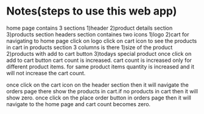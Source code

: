 # Notes(steps to use this web app)

home page contains 3 sections 1)header 2)product details section 3)products section
headers section containes two icons 1)logo 2)cart
for navigating to home page click on logo
click on cart icon to see the products in cart 
in products section 3 columns is there 1)size of the product 2)products with add to cart button 3)todays special product
once click on add to cart button cart count is increased.
cart count is increased only for different product items.
for same product items quantity is increased and it will not increase the cart count.

once click on the cart icon on the header section then it will navigate the orders page there show the products in cart.if no products in cart then it will show zero.
once click on the place order button in orders page then it will navigate to the home page and cart count becomes zero.

